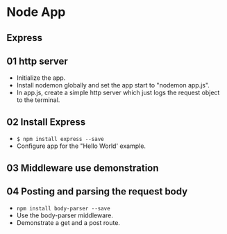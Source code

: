 # Node App

## Express


## 01 http server

* Initialize the app.
* Install nodemon globally and set the app start to "nodemon app.js".
* In app.js, create a simple http server which just logs the request object to the terminal.


## 02 Install Express

* `$ npm install express --save`
* Configure app for the "Hello World' example.


## 03 Middleware use demonstration

## 04 Posting and parsing the request body

* `npm install body-parser --save`
* Use the body-parser middleware.
* Demonstrate a get and a post route. 

